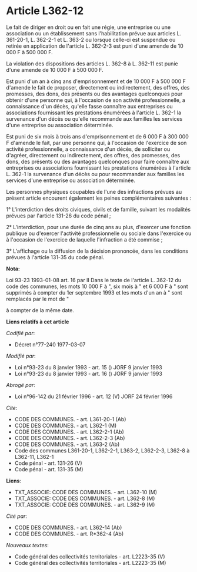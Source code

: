 # Article L362-12

Le fait de diriger en droit ou en fait une régie, une entreprise ou une association ou un établissement sans l'habilitation
prévue aux articles L. 361-20-1, L. 362-2-1 et L. 363-2 ou lorsque celle-ci est suspendue ou retirée en application de
l'article L. 362-2-3 est puni d'une amende de 10 000 F à 500 000 F.

La violation des dispositions des articles L. 362-8 à L. 362-11 est punie d'une amende de 10 000 F à 500 000 F.

Est puni d'un an à cinq ans d'emprisonnement et de 10 000 F à 500 000 F d'amende le fait de proposer, directement ou
indirectement, des offres, des promesses, des dons, des présents ou des avantages quelconques pour obtenir d'une personne
qui, à l'occasion de son activité professionnelle, a connaissance d'un décès, qu'elle fasse connaître aux entreprises ou
associations fournissant les prestations énumérées à l'article L. 362-1 la survenance d'un décès ou qu'elle recommande aux
familles les services d'une entreprise ou association déterminée.

Est puni de six mois à trois ans d'emprisonnement et de 6 000 F à 300 000 F d'amende le fait, par une personne qui, à
l'occasion de l'exercice de son activité professionnelle, a connaissance d'un décès, de solliciter ou d'agréer, directement
ou indirectement, des offres, des promesses, des dons, des présents ou des avantages quelconques pour faire connaître aux
entreprises ou associations fournissant les prestations énumérées à l'article L. 362-1 la survenance d'un décès ou pour
recommander aux familles les services d'une entreprise ou association déterminée.

Les personnes physiques coupables de l'une des infractions prévues au présent article encourent également les peines
complémentaires suivantes :

1° L'interdiction des droits civiques, civils et de famille, suivant les modalités prévues par l'article 131-26 du code
pénal ;

2° L'interdiction, pour une durée de cinq ans au plus, d'exercer une fonction publique ou d'exercer l'activité
professionnelle ou sociale dans l'exercice ou à l'occasion de l'exercice de laquelle l'infraction a été commise ;

3° L'affichage ou la diffusion de la décision prononcée, dans les conditions prévues à l'article 131-35 du code pénal.

**Nota:**

Loi 93-23 1993-01-08 art. 16 par II Dans le texte de l'article L. 362-12 du code des communes, les mots 10 000 F à ", six
mois à " et 6 000 F à " sont supprimés à compter du 1er septembre 1993 et les mots d'un an à " sont remplacés par le mot de
" 

à compter de la même date.

**Liens relatifs à cet article**

_Codifié par_:

  - Décret n°77-240 1977-03-07

_Modifié par_:

  - Loi n°93-23 du 8 janvier 1993 - art. 15 () JORF 9 janvier 1993
  - Loi n°93-23 du 8 janvier 1993 - art. 16 () JORF 9 janvier 1993

_Abrogé par_:

  - Loi n°96-142 du 21 février 1996 - art. 12 (V) JORF 24 février 1996

_Cite_:

  - CODE DES COMMUNES. - art. L361-20-1 (Ab)
  - CODE DES COMMUNES. - art. L362-1 (M)
  - CODE DES COMMUNES. - art. L362-2-1 (Ab)
  - CODE DES COMMUNES. - art. L362-2-3 (Ab)
  - CODE DES COMMUNES. - art. L363-2 (Ab)
  - Code des communes L361-20-1, L362-2-1, L363-2, L362-2-3, L362-8 à L362-11, L362-1
  - Code pénal - art. 131-26 (V)
  - Code pénal - art. 131-35 (M)

**Liens**:

  - TXT_ASSOCIE: CODE DES COMMUNES. - art. L362-10 (M)
  - TXT_ASSOCIE: CODE DES COMMUNES. - art. L362-8 (M)
  - TXT_ASSOCIE: CODE DES COMMUNES. - art. L362-9 (M)

_Cité par_:

  - CODE DES COMMUNES. - art. L362-14 (Ab)
  - CODE DES COMMUNES. - art. R*362-4 (Ab)

_Nouveaux textes_:

  - Code général des collectivités territoriales - art. L2223-35 (V)
  - Code général des collectivités territoriales - art. L2223-35 (M)

